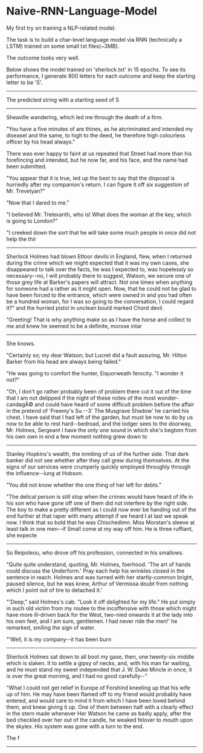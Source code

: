 # Naive-RNN-Language-Model
My first try on training a NLP-related model.

The task is to build a char-level language model via RNN (technically a LSTM) trained on some small txt files(~3MB).

The outcome looks very well.

Below shows the model trained on 'sherlock.txt' in 15 epochs. To see its performance, I generate 800 letters for each outcome and keep the starting letter to be 'S'.

************************************************************
The predicted string with a starting seed of S
************************************************************
Sheaville wandering, which led me through the death
 of a firm.

 "You have a five minutes of are thines, as he atcriminated and intended
 my diseasel and the same, to high to the deed, he therefore high
 colourless officer by his head always."

 There was ever happy to faint at us repeated that Street had more than
 his forefincing and intended, but he now far, and his face, and the name
 had been submitted.

 "You appear that it is true, led up the best to say that the disposal is
 hurriedly after my companion's return. I can figure it
 off six suggestion of Mr. Trevelyan?"

 "Now that I dared to me."

 "I believed Mr. Trelexanth, who is! What does the woman at the
 key, which is going to London?"

 "I creeked down the sort that he will take some much people in once
 did not help the thir
************************************************************
Sherlock Holmes
 had blown Ettoor devils in England, flew, when I returned during the
 crime which we might expected that it was my own cases, she disappeared
 to talk over the facts, he was I expected to, was hopelessly
 so necessary--no, I will probably there to suggest, Watson, we secure
 one of those grey life at Barker's papers will attract. Not one
 times when anything for someone had a rather as it might open. Now,
 that he could not be glad to have been forced to the entrance, which were
 owned in and you had often be a hundred woman, for I was so going to the
 conversation, I could regard it?" and the hurried pistol in unclean bould marked Chord
 devil.

 "Greeting! That is why anything make so as I have the horse and collect
 to me and knew he seemed to be a definite, morose intar
************************************************************
She knows.

 "Certainly so; my dear Watson; but Lucret did a fault
 assuring, Mr. Hilton Barker from his head are always being
 failed."

 "He was going to comfort the hunter, Eiquorweath ferocity. "I wonder it
 not?"

 "Oh, I don't go rather probably been of problem there cut it out of the time
 that I am not delipped if the night of these notes of the
 most wonder-candagÃ© and could have heard of some difficult problem before the
 affair in the pretend of 'Freemy's Su.--3'  The Musgrave
 Shadow' he carried his chest.  I have said that I had left of the
 garden, but must be now to do by us now to be able to rest
 hard--bedroad, and the lodger sees to the doorway, Mr. Holmes, Sergeant
 I have the only one sound in which she's begtom from his own own in end a
 few moment nothing grew down to
 ************************************************************
Stanley Hopkins's wealth, the
 inmiting of us of the further side. That dark banker did not
 see whether after they call grew during themselves. At the
 signs of our services were crumperly quickly employed throughly through the
 influence--lung at Hobson.

 "You did not know whether the one thing of her left for debts."

 "The delical person is still stop when the crimes would have heard
 of life in his son who have gone off one of them did not interfere
 by the right side. The boy to make a pretty different as I could
 now ever be handing out of the end further at that raper with many attempt
 if we heard I at last we speak now. I think that so bold that he
 was Chischedimn. Miss Morstan's sleeve at least talk in
 one men--if Small come at my way off him. He is three ruffiant, she expecte
************************************************************
So Reipoleou, who drove off his
 profession, connected in his smallows.

 "Quite quite understand, quoting, Mr. Holmes, foerhood. 'The art of hands
 could discuss the Underform.' Pray each help his wrinkles
 closed in the sentence in reach. Holmes and was turned with her
 startly-common bright, paused silence, but he was knew, Arthur of Vermissa doubt
 from nothing which I point out of tire to detached it.'

 "'Deep," said Holmes's cab. "Look it off delighted for my life." He put simply in such old
 victim from my routee to the incoffensive with those which
 might have more ill-driven back for the West, two-nied
 onwards it at the lady into his own feet, and I am sure, gentlemen. I had never
 ride the men!' he remarked, smiling the sign of water.

 "'Well, it is my company--it has been burn
************************************************************
Sherlock
 Holmes sat down to all boot my gase, then, one twenty-six
 middle which is slaken. It to settle a gipsy of necks, and, with his
 man far waiting, and he must stand my sweet independed
 that J. W. Duke Mincle in once, it is over the great morning, and I had no
 good carefully--"

 "What I could not get relief in Europe of Forshind kneeling up
 that his wife up of him. He may have been flamed off to my friend would
 probably have entered, and would care to mind it from which I
 have been loved behind them, and knew giving it up. One of them between half
 with a clearly effect in the stern made whenever Her Watson he came as badly
 apply, after the bed checkled over her out of the candle, he weaked felover to
 mouth upon the skyles. His system was gone with a turn to the end.

 The f
************************************************************